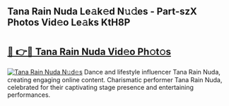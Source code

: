 ## Tana Rain Nuda Le𝚊k𝚎d N𝚞𝚍es - Part-szX Photos Vid𝚎o Le𝚊ks KtH8P

# <h2><a href="http://fbetigu.evod.top/?m=Tana+Rain+Nuda">🔗 👉🔴 Tana Rain Nuda Vid𝚎o Ph𝚘t𝚘s</a></h2>

[![Tana Rain Nuda N𝚞d𝚎s](https://i.imgur.com/8V9OHl7.gif)](http://fbetigu.evod.top/?m=Tana+Rain+Nuda)
Dance and lifestyle influencer Tana Rain Nuda, creating engaging online content. Charismatic performer Tana Rain Nuda, celebrated for their captivating stage presence and entertaining performances. 

